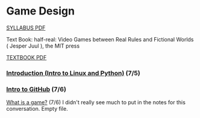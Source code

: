 # Game Design

[SYLLABUS PDF](Game%20Design%20300331a507644c108e682af1c1c4d8fb/CS_386_Syllabus_Summer_2022.pdf)

Text Book: 
half-real: Video Games between Real Rules and Fictional Worlds ( Jesper Juul ), the MIT press

[TEXTBOOK PDF](Game%20Design%20300331a507644c108e682af1c1c4d8fb/pdfcoffee.com_juul-jesper-half-real-pdf-free.pdf)


### [Introduction (Intro to Linux and Python)](Game%20Design%20300331a507644c108e682af1c1c4d8fb/Introduction%20(Intro%20to%20Linux%20and%20Python)%2092e706eb7b8946abbfce49c7655a4fcd.md) (7/5)

### [Intro to GitHub](Game%20Design%20300331a507644c108e682af1c1c4d8fb/Intro%20to%20GitHub%20bce9bff4ee2c4d90b8fac3cbc90079b7.md) (7/6)

[What is a game?](Game%20Design%20300331a507644c108e682af1c1c4d8fb/What%20is%20a%20game%206d888752b86241c0825ba8ba6407d9cc.md) (7/6) I didn't really see much to put in the notes for this conversation. Empty file.

